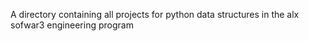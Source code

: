 A directory containing all projects for python data structures in the alx sofwar3 engineering program

